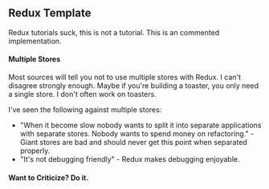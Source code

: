 ## Redux Template

Redux tutorials suck, this is not a tutorial. This is an commented implementation.



#### Multiple Stores

Most sources will tell you not to use multiple stores with Redux. I can't disagree strongly enough. Maybe if you're building
a toaster, you only need a single store. I don't often work on toasters. 

I've seen the following against multiple stores:
* "When it become slow nobody wants to split it into separate applications with separate stores. Nobody wants to 
spend money on refactoring." - Giant stores are bad and should never get this point when separated properly.
* "It's not debugging friendly" - Redux makes debugging enjoyable.

#### Want to Criticize? Do it.